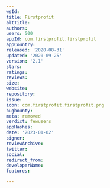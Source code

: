 ```yaml
---
wsId: 
title: Firstprofit
altTitle: 
authors: 
users: 500
appId: com.firstprofit.firstprofit
appCountry: 
released: '2020-08-31'
updated: '2020-09-25'
version: '2.1'
stars: 
ratings: 
reviews: 
size: 
website: 
repository: 
issue: 
icon: com.firstprofit.firstprofit.png
bugbounty: 
meta: removed
verdict: fewusers
appHashes: 
date: '2023-01-02'
signer: 
reviewArchive: 
twitter: 
social: 
redirect_from: 
developerName: 
features: 

---
```


